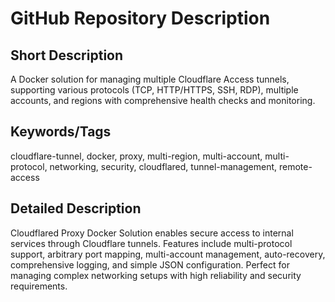 # GitHub Repository Description

## Short Description
A Docker solution for managing multiple Cloudflare Access tunnels, supporting various protocols (TCP, HTTP/HTTPS, SSH, RDP), multiple accounts, and regions with comprehensive health checks and monitoring.

## Keywords/Tags
cloudflare-tunnel, docker, proxy, multi-region, multi-account, multi-protocol, networking, security, cloudflared, tunnel-management, remote-access

## Detailed Description
Cloudflared Proxy Docker Solution enables secure access to internal services through Cloudflare tunnels. Features include multi-protocol support, arbitrary port mapping, multi-account management, auto-recovery, comprehensive logging, and simple JSON configuration. Perfect for managing complex networking setups with high reliability and security requirements.

